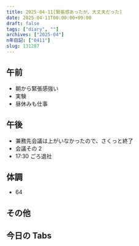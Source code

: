 ```yaml
---
title: 2025-04-11[緊張感あったが、大丈夫だった]
date: 2025-04-11T00:00:00+09:00
draft: false
tags: ["diary", ""]
archives: ["2025-04"]
n年日記: ["0411"]
slug: 131287
---
```


## 午前

- 朝から緊張感強い
- 実験
- 昼休みも仕事

## 午後

- 兼務先会議は上がいなかったので、さくっと終了
- 会議その 2
- 17:30 ごろ退社

## 体調

- 64

## その他

## 今日の Tabs

